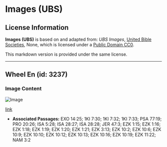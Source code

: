 # Images (UBS)

## License Information

**Images (UBS)** is based on and adapted from: _UBS Images_, [United Bible Societies](https://unitedbiblesocieties.org/), None, which is licensed under a [Public Domain CC0](https://creativecommons.org/public-domain/cc0/).

This markdown version is provided under the same license.



--------------------------------

## Wheel En (id: 3237)

### Image Content

![Image](https://cdn.aquifer.bible/aquifer-content/resources/Media/WEB-0524_wheel_en.jpg)

[link](https://cdn.aquifer.bible/aquifer-content/resources/Media/WEB-0524_wheel_en.jpg)

* **Associated Passages:** EXO 14:25; 1KI 7:30; 1KI 7:32; 1KI 7:33; PSA 77:19; PRO 20:26; ISA 5:28; ISA 28:27; ISA 28:28; JER 47:3; EZK 1:15; EZK 1:16; EZK 1:18; EZK 1:19; EZK 1:20; EZK 1:21; EZK 3:13; EZK 10:2; EZK 10:6; EZK 10:9; EZK 10:10; EZK 10:12; EZK 10:13; EZK 10:16; EZK 10:19; EZK 11:22; NAM 3:2

